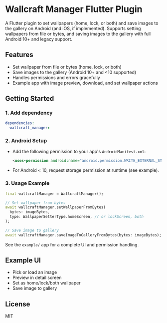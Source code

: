 # Wallcraft Manager Flutter Plugin

A Flutter plugin to set wallpapers (home, lock, or both) and save images to the gallery on Android (and iOS, if implemented). Supports setting wallpapers from file or bytes, and saving images to the gallery with full Android 10+ and legacy support.

## Features
- Set wallpaper from file or bytes (home, lock, or both)
- Save images to the gallery (Android 10+ and <10 supported)
- Handles permissions and errors gracefully
- Example app with image preview, download, and set wallpaper actions

## Getting Started

### 1. Add dependency
```yaml
dependencies:
  wallcraft_manager:
```

### 2. Android Setup
- Add the following permission to your app's `AndroidManifest.xml`:
  ```xml
  <uses-permission android:name="android.permission.WRITE_EXTERNAL_STORAGE"/>
  ```
- For Android < 10, request storage permission at runtime (see example).

### 3. Usage Example
```dart
final wallcraftManager = WallcraftManager();

// Set wallpaper from bytes
await wallcraftManager.setWallpaperFromBytes(
  bytes: imageBytes,
  type: WallpaperSetterType.homeScreen, // or lockScreen, both
);

// Save image to gallery
await wallcraftManager.saveImageToGalleryFromBytes(bytes: imageBytes);
```

See the `example/` app for a complete UI and permission handling.

## Example UI
- Pick or load an image
- Preview in detail screen
- Set as home/lock/both wallpaper
- Save image to gallery

## License
MIT

